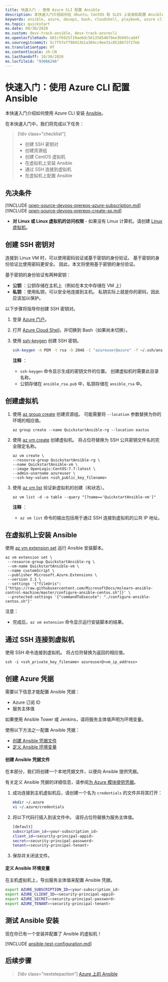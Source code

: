 ```yaml
---
title: 快速入门 - 使用 Azure CLI 配置 Ansible
description: 本快速入门介绍如何在 Ubuntu、CentOS 和 SLES 上安装和配置 Ansible 以管理 Azure 资源
keywords: ansible, azure, devops, bash, cloudshell, playbook, azure cli
ms.topic: quickstart
ms.date: 09/30/2020
ms.custom: devx-track-ansible, devx-track-azurecli
ms.openlocfilehash: b01cf6925f19ae6dc561358546f9ee3b945cad4f
ms.sourcegitcommit: 5c7f5fef798413b1a304cc9ee31c8518b73f27eb
ms.translationtype: HT
ms.contentlocale: zh-CN
ms.lasthandoff: 10/30/2020
ms.locfileid: "93066246"
---
```

# <a name="quickstart-configure-ansible-using-azure-cli"></a>快速入门：使用 Azure CLI 配置 Ansible

本快速入门介绍如何使用 Azure CLI 安装 [Ansible](https://docs.ansible.com/)。

在本快速入门中，我们将完成以下任务：

> [!div class="checklist"]
> * 创建 SSH 密钥对
> * 创建资源组
> * 创建 CentOS 虚拟机 
> * 在虚拟机上安装 Ansible
> * 通过 SSH 连接到虚拟机
> * 在虚拟机上配置 Ansible

## <a name="prerequisites"></a>先决条件

[!INCLUDE [open-source-devops-prereqs-azure-subscription.md](../includes/open-source-devops-prereqs-azure-subscription.md)]
[!INCLUDE [open-source-devops-prereqs-create-sp.md](../includes/open-source-devops-prereqs-create-service-principal.md)]
- **对 Linux 或 Linux 虚拟机的访问权限** - 如果没有 Linux 计算机，请创建 [Linux 虚拟机](/azure/virtual-network/quick-create-cli)。

## <a name="create-an-ssh-key-pair"></a>创建 SSH 密钥对

连接到 Linux VM 时，可以使用密码验证或基于密钥的身份验证。 基于密钥的身份验证比使用密码更安全。 因此，本文将使用基于密钥的身份验证。

基于密钥的身份验证有两种密钥：

- **公钥** ：公钥存储在主机上（例如在本文中存储在 VM 上）
- **私钥** ：使用私钥，可以安全地连接到主机。 私钥实际上就是你的密码，因此应该加以保护。
        
以下步骤将指导你创建 SSH 密钥对。

1. 登录 [Azure 门户](https://portal.azure.com)。

1. 打开 [Azure Cloud Shell](/azure/cloud-shell/overview)，并切换到 Bash（如果尚未切换）。

1. 使用 [ssh-keygen](https://www.ssh.com/ssh/keygen/) 创建 SSH 密钥。

    ```bash
    ssh-keygen -m PEM -t rsa -b 2048 -C "azureuser@azure" -f ~/.ssh/ansible_rsa -N ""
    ```

    **注释** ：

    - `ssh-keygen` 命令显示生成的密钥文件的位置。 创建虚拟机时需要此目录名称。
    - 公钥存储在 `ansible_rsa.pub` 中，私钥存储在 `ansible_rsa` 中。

## <a name="create-a-virtual-machine"></a>创建虚拟机

1. 使用 [az group create](/cli/azure/group#az-group-create) 创建资源组。 可能需要将 `--location` 参数替换为你的环境的相应值。

    ```azurecli
    az group create --name QuickstartAnsible-rg --location eastus
    ```

1. 使用 [az vm create](/cli/azure/vm#az-vm-create) 创建虚拟机。 将占位符替换为 SSH 公共密钥文件名的完全限定名称。

    ```azurecli
    az vm create \
    --resource-group QuickstartAnsible-rg \
    --name QuickstartAnsible-vm \
    --image OpenLogic:CentOS:7.7:latest \
    --admin-username azureuser \
    --ssh-key-values <ssh_public_key_filename>
    ```

1. 使用 [az vm list](/cli/azure/vm#az-vm-list) 验证新虚拟机的创建（和状态）。

    ```azurecli
    az vm list -d -o table --query "[?name=='QuickstartAnsible-vm']"
    ```

    **注释** ：

    - `az vm list` 命令的输出包括用于通过 SSH 连接到虚拟机的公共 IP 地址。

## <a name="install-ansible-on-the-virtual-machine"></a>在虚拟机上安装 Ansible

使用 [az vm extension set](/cli/azure/vm/extension?#az-vm-extension-set) 运行 Ansible 安装脚本。

```azurecli
az vm extension set \
 --resource-group QuickstartAnsible-rg \
 --vm-name QuickstartAnsible-vm \
 --name customScript \
 --publisher Microsoft.Azure.Extensions \
 --version 2.1 \
 --settings '{"fileUris":["https://raw.githubusercontent.com/MicrosoftDocs/mslearn-ansible-control-machine/master/configure-ansible-centos.sh"]}' \
 --protected-settings '{"commandToExecute": "./configure-ansible-centos.sh"}'
```

注意：

- 完成后，`az vm extension` 命令显示运行安装脚本的结果。

## <a name="connect-to-your-virtual-machine-via-ssh"></a>通过 SSH 连接到虚拟机

使用 SSH 命令连接到虚拟机。 将占位符替换为返回的相应值。

```azurecli
ssh -i <ssh_private_key_filename> azureuser@<vm_ip_address>
```

## <a name="create-azure-credentials"></a>创建 Azure 凭据

需要以下信息才能配置 Ansible 凭据：

* Azure 订阅 ID
* 服务主体值

如果使用 Ansible Tower 或 Jenkins，请将服务主体值声明为环境变量。

使用以下方法之一配置 Ansible 凭据：

- [创建 Ansible 凭据文件](#file-credentials)
- [定义 Ansible 环境变量](#env-credentials)

#### <a name="span-idfile-credentials-create-ansible-credentials-file"></a><span id="file-credentials"/>创建 Ansible 凭据文件

在本部分，我们将创建一个本地凭据文件，以便向 Ansible 提供凭据。

有关定义 Ansible 凭据的详细信息，请参阅[为 Azure 模块提供凭据](https://docs.ansible.com/ansible/guide_azure.html#providing-credentials-to-azure-modules)。

1. 成功连接到主机虚拟机后，请创建一个名为 `credentials` 的文件并将其打开：

    ```bash
    mkdir ~/.azure
    vi ~/.azure/credentials
    ```

1. 将以下代码行插入到该文件中。 请将占位符替换为服务主体值。

    ```bash
    [default]
    subscription_id=<your-subscription_id>
    client_id=<security-principal-appid>
    secret=<security-principal-password>
    tenant=<security-principal-tenant>
    ```

1. 保存并关闭该文件。

#### <a name="span-idenv-credentialsdefine-ansible-environment-variables"></a><span id="env-credentials"/>定义 Ansible 环境变量

在主机虚拟机上，导出服务主体值来配置 Ansible 凭据。

```bash
export AZURE_SUBSCRIPTION_ID=<your-subscription_id>
export AZURE_CLIENT_ID=<security-principal-appid>
export AZURE_SECRET=<security-principal-password>
export AZURE_TENANT=<security-principal-tenant>
```

## <a name="test-ansible-installation"></a>测试 Ansible 安装

现在你已有一个安装并配置了 Ansible 的虚拟机！

[!INCLUDE [ansible-test-configuration.md](includes/ansible-test-configuration.md)]

## <a name="next-steps"></a>后续步骤

> [!div class="nextstepaction"]
> [Azure 上的 Ansible](./index.yml)
